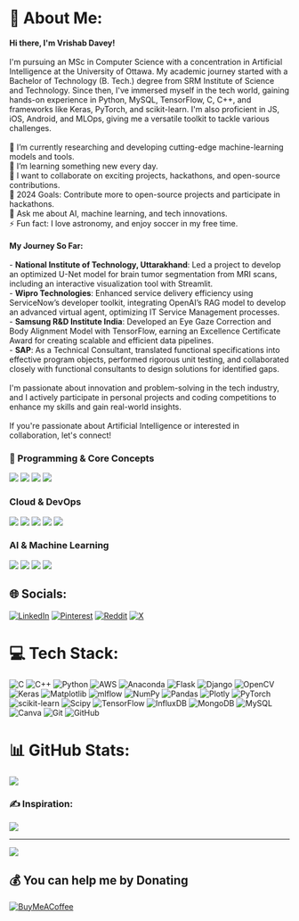 # 💫 About Me:
**Hi there, I'm Vrishab Davey!**  <br><br>I'm pursuing an MSc in Computer Science with a concentration in Artificial Intelligence at the University of Ottawa. My academic journey started with a Bachelor of Technology (B. Tech.) degree from SRM Institute of Science and Technology. Since then, I've immersed myself in the tech world, gaining hands-on experience in Python, MySQL, TensorFlow, C, C++, and frameworks like Keras, PyTorch, and scikit-learn. I'm also proficient in JS, iOS, Android, and MLOps, giving me a versatile toolkit to tackle various challenges.<br><br>🔭 I’m currently researching and developing cutting-edge machine-learning models and tools.<br>🌱 I’m learning something new every day.<br>👯 I want to collaborate on exciting projects, hackathons, and open-source contributions.<br>🥅 2024 Goals: Contribute more to open-source projects and participate in hackathons.<br>💬 Ask me about AI, machine learning, and tech innovations.<br>⚡ Fun fact: I love astronomy, and enjoy soccer in my free time.<br><br>**My Journey So Far:**<br><br>- **National Institute of Technology, Uttarakhand**: Led a project to develop an optimized U-Net model for brain tumor segmentation from MRI scans, including an interactive visualization tool with Streamlit.<br>- **Wipro Technologies**: Enhanced service delivery efficiency using ServiceNow’s developer toolkit, integrating OpenAI’s RAG model to develop an advanced virtual agent, optimizing IT Service Management processes.<br>- **Samsung R&D Institute India**: Developed an Eye Gaze Correction and Body Alignment Model with TensorFlow, earning an Excellence Certificate Award for creating scalable and efficient data pipelines.<br>- **SAP**: As a Technical Consultant, translated functional specifications into effective program objects, performed rigorous unit testing, and collaborated closely with functional consultants to design solutions for identified gaps.<br><br>I'm passionate about innovation and problem-solving in the tech industry, and I actively participate in personal projects and coding competitions to enhance my skills and gain real-world insights.<br><br>If you're passionate about Artificial Intelligence or interested in collaboration, let's connect!

### 🔹 Programming & Core Concepts  
 <p align="left">
   <img src="https://img.shields.io/badge/Python-3776AB?style=for-the-badge&logo=python&logoColor=white" />
   <img src="https://img.shields.io/badge/Flask-000000?style=for-the-badge&logo=flask&logoColor=white" />
   <img src="https://img.shields.io/badge/SQL-4479A1?style=for-the-badge&logo=mysql&logoColor=white" />
   <img src="https://img.shields.io/badge/Vector%20DB-005571?style=for-the-badge&logo=redis&logoColor=white" />
 </p>
 
 ###  Cloud & DevOps  
 <p align="left">
   <img src="https://img.shields.io/badge/AWS-232F3E?style=for-the-badge&logo=amazon-aws&logoColor=white" />
   <img src="https://img.shields.io/badge/Google%20Cloud-4285F4?style=for-the-badge&logo=google-cloud&logoColor=white" />
   <img src="https://img.shields.io/badge/Azure-0078D4?style=for-the-badge&logo=microsoft-azure&logoColor=white" />
   <img src="https://img.shields.io/badge/Docker-2496ED?style=for-the-badge&logo=docker&logoColor=white" />
   <img src="https://img.shields.io/badge/Kubernetes-326CE5?style=for-the-badge&logo=kubernetes&logoColor=white" />
 </p>
 
 ###  AI & Machine Learning  
 <p align="left">
   <img src="https://img.shields.io/badge/Machine%20Learning-FF6F00?style=for-the-badge&logo=mlflow&logoColor=white" />
   <img src="https://img.shields.io/badge/Deep%20Learning-FF0000?style=for-the-badge&logo=pytorch&logoColor=white" />
   <img src="https://img.shields.io/badge/TensorFlow-FF6F00?style=for-the-badge&logo=tensorflow&logoColor=white" />
   <img src="https://img.shields.io/badge/PyTorch-EE4C2C?style=for-the-badge&logo=pytorch&logoColor=white" />


## 🌐 Socials:
[![LinkedIn](https://img.shields.io/badge/LinkedIn-%230077B5.svg?logo=linkedin&logoColor=white)](https://linkedin.com/in/https://www.linkedin.com/in/vrishab-davey/) [![Pinterest](https://img.shields.io/badge/Pinterest-%23E60023.svg?logo=Pinterest&logoColor=white)](https://pinterest.com/https://in.pinterest.com/vrishabdavey/) [![Reddit](https://img.shields.io/badge/Reddit-%23FF4500.svg?logo=Reddit&logoColor=white)](https://reddit.com/user/https://www.reddit.com/user/One-Rock-1692/) [![X](https://img.shields.io/badge/X-black.svg?logo=X&logoColor=white)](https://x.com/https://x.com/Vrishab_20) 

# 💻 Tech Stack:
![C](https://img.shields.io/badge/c-%2300599C.svg?style=flat&logo=c&logoColor=white) ![C++](https://img.shields.io/badge/c++-%2300599C.svg?style=flat&logo=c%2B%2B&logoColor=white) ![Python](https://img.shields.io/badge/python-3670A0?style=flat&logo=python&logoColor=ffdd54) ![AWS](https://img.shields.io/badge/AWS-%23FF9900.svg?style=flat&logo=amazon-aws&logoColor=white) ![Anaconda](https://img.shields.io/badge/Anaconda-%2344A833.svg?style=flat&logo=anaconda&logoColor=white) ![Flask](https://img.shields.io/badge/flask-%23000.svg?style=flat&logo=flask&logoColor=white) ![Django](https://img.shields.io/badge/django-%23092E20.svg?style=flat&logo=django&logoColor=white) ![OpenCV](https://img.shields.io/badge/opencv-%23white.svg?style=flat&logo=opencv&logoColor=white) ![Keras](https://img.shields.io/badge/Keras-%23D00000.svg?style=flat&logo=Keras&logoColor=white) ![Matplotlib](https://img.shields.io/badge/Matplotlib-%23ffffff.svg?style=flat&logo=Matplotlib&logoColor=black) ![mlflow](https://img.shields.io/badge/mlflow-%23d9ead3.svg?style=flat&logo=numpy&logoColor=blue) ![NumPy](https://img.shields.io/badge/numpy-%23013243.svg?style=flat&logo=numpy&logoColor=white) ![Pandas](https://img.shields.io/badge/pandas-%23150458.svg?style=flat&logo=pandas&logoColor=white) ![Plotly](https://img.shields.io/badge/Plotly-%233F4F75.svg?style=flat&logo=plotly&logoColor=white) ![PyTorch](https://img.shields.io/badge/PyTorch-%23EE4C2C.svg?style=flat&logo=PyTorch&logoColor=white) ![scikit-learn](https://img.shields.io/badge/scikit--learn-%23F7931E.svg?style=flat&logo=scikit-learn&logoColor=white) ![Scipy](https://img.shields.io/badge/SciPy-%230C55A5.svg?style=flat&logo=scipy&logoColor=%white) ![TensorFlow](https://img.shields.io/badge/TensorFlow-%23FF6F00.svg?style=flat&logo=TensorFlow&logoColor=white) ![InfluxDB](https://img.shields.io/badge/InfluxDB-22ADF6?style=flat&logo=InfluxDB&logoColor=white) ![MongoDB](https://img.shields.io/badge/MongoDB-%234ea94b.svg?style=flat&logo=mongodb&logoColor=white) ![MySQL](https://img.shields.io/badge/mysql-4479A1.svg?style=flat&logo=mysql&logoColor=white) ![Canva](https://img.shields.io/badge/Canva-%2300C4CC.svg?style=flat&logo=Canva&logoColor=white) ![Git](https://img.shields.io/badge/git-%23F05033.svg?style=flat&logo=git&logoColor=white) ![GitHub](https://img.shields.io/badge/github-%23121011.svg?style=flat&logo=github&logoColor=white)
# 📊 GitHub Stats:
![](https://github-readme-stats.vercel.app/api/top-langs/?username=Vrishab20&theme=blue_navy&hide_border=true&include_all_commits=true&count_private=false&layout=compact)

### ✍️ Inspiration:
![](https://quotes-github-readme.vercel.app/api?type=vetical&theme=gruvbox)

---
[![](https://visitcount.itsvg.in/api?id=Vrishab20&label=Profile%20Views&color=6&icon=3&pretty=true)](https://visitcount.itsvg.in)

  ## 💰 You can help me by Donating
  [![BuyMeACoffee](https://img.shields.io/badge/Buy%20Me%20a%20Coffee-ffdd00?style=for-the-badge&logo=buy-me-a-coffee&logoColor=black)](https://buymeacoffee.com/https://www.buymeacoffee.com/vrishabdavey) 

  
<!-- Proudly created with GPRM ( https://gprm.itsvg.in ) -->
